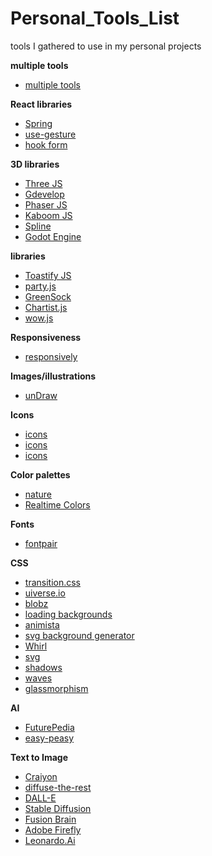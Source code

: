 # Personal_Tools_List
tools I gathered to use in my personal projects


<b> multiple tools  </b>

- <a href="https://omatsuri.app/" target="_blank"> multiple tools </a>

<b> React libraries  </b>

- <a href="https://react-spring.dev/" target="_blank"> Spring </a>
- <a href="https://use-gesture.netlify.app/" target="_blank"> use-gesture </a>
- <a href="https://react-hook-form.com/" target="_blank"> hook form </a>

<b> 3D libraries  </b>

- <a href="https://threejs.org/" target="_blank"> Three JS </a>
- <a href="https://gdevelop.io/" target="_blank"> Gdevelop </a>
- <a href="https://phaser.io/" target="_blank"> Phaser JS </a>
- <a href="https://kaboomjs.com/" target="_blank"> Kaboom JS </a>
- <a href="https://spline.design/" target="_blank"> Spline </a>
- <a href="https://godotengine.org/" target="_blank"> Godot Engine </a>

<b> libraries  </b>

- <a href="https://apvarun.github.io/toastify-js/" target="_blank"> Toastify JS </a>
- <a href="https://party.js.org/" target="_blank"> party.js </a>
- <a href="https://greensock.com/" target="_blank"> GreenSock </a>
- <a href="https://gionkunz.github.io/chartist-js/" target="_blank"> Chartist.js </a>
- <a href="https://wowjs.uk/" target="_blank"> wow.js </a>

<b> Responsiveness  </b>

- <a href="https://responsively.app/" target="_blank"> responsively </a>

<b> Images/illustrations </b>

- <a href="https://undraw.co/illustrations" target="_blank"> unDraw </a>

<b> Icons </b>

- <a href="https://iconify.design/" target="_blank"> icons </a>
- <a href="https://www.toools.design/free-open-source-icon-libraries" target="_blank"> icons </a>
- <a href="https://lordicon.com/icons" target="_blank"> icons </a>

<b> Color palettes </b>

- <a href="https://colorpalettes.earth/" target="_blank"> nature </a>
- <a href="https://realtimecolors.com/?colors=000000-ffffff-8fb3ff-ebf1ff-d41d6d" target="_blank"> Realtime Colors </a>

<b> Fonts </b>

- <a href="https://www.fontpair.co/" target="_blank"> fontpair </a>

<b> CSS </b>

- <a href="https://www.transition.style/#in:wipe:cinematic" target="_blank"> transition.css </a>
- <a href="https://uiverse.io/" target="_blank"> uiverse.io </a>
- <a href="https://toruskit.com/tools/blobz/" target="_blank"> blobz </a>
- <a href="https://loading.io/background" target="_blank"> loading backgrounds </a>
- <a href="https://animista.net/" target="_blank"> animista </a>
- <a href="https://bgjar.com/" target="_blank"> svg background generator </a>
- <a href="https://whirl.netlify.app/" target="_blank"> Whirl </a>
- <a href="https://app.haikei.app/" target="_blank"> svg </a>
- <a href="https://box-shadow.dev/" target="_blank"> shadows </a>
- <a href="https://getwaves.io/" target="_blank"> waves </a>
- <a href="https://hype4.academy/tools/glassmorphism-generator" target="_blank"> glassmorphism </a>

<b> AI </b>

- <a href="https://www.futurepedia.io/" target="_blank"> FuturePedia </a>
- <a href="https://easy-peasy.ai/"> easy-peasy </a>

<b> Text to Image </b>

- <a href="https://www.craiyon.com/" target="_blank"> Craiyon </a>
- <a href="https://huggingface.co/spaces/huggingface-projects/diffuse-the-rest"> diffuse-the-rest </a>
- <a href="https://labs.openai.com/"> DALL-E </a>
- <a href="https://stablediffusionweb.com/#demo"> Stable Diffusion </a>
- <a href="https://editor.fusionbrain.ai/"> Fusion Brain </a>
- <a href="https://firefly.adobe.com/inspire/images"> Adobe Firefly </a>
- <a href="https://app.leonardo.ai/"> Leonardo.Ai </a>
